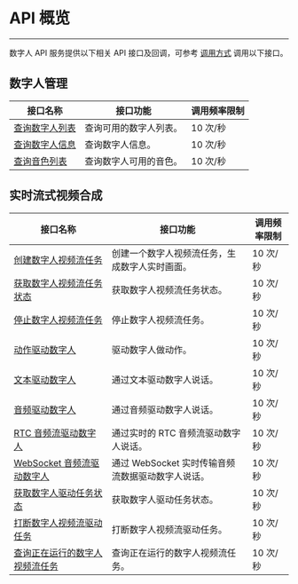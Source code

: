 

# API 概览

---

数字人 API 服务提供以下相关 API 接口及回调，可参考 [调用方式](/aigc-digital-human-server/server-apis/accessing-server-apis) 调用以下接口。

## 数字人管理

|接口名称|接口功能| 调用频率限制|
|-|-|-|
|[查询数字人列表](/aigc-digital-human-server/server-apis/digital-human-management/get-digital-human-list)| 查询可用的数字人列表。| 10 次/秒 |
|[查询数字人信息](/aigc-digital-human-server/server-apis/digital-human-management/get-digital-human-info)| 查询数字人信息。| 10 次/秒 |
|[查询音色列表](/aigc-digital-human-server/server-apis/digital-human-management/get-timbre-list)| 查询数字人可用的音色。| 10 次/秒 |


## 实时流式视频合成

|接口名称|接口功能| 调用频率限制|
|-|-|-|
|[创建数字人视频流任务](/aigc-digital-human-server/server-apis/digital-human-streaming/create-digital-human-stream-task)| 创建一个数字人视频流任务，生成数字人实时画面。| 10 次/秒 |
|[获取数字人视频流任务状态](/aigc-digital-human-server/server-apis/digital-human-streaming/get-digital-human-stream-task-status)| 获取数字人视频流任务状态。| 10 次/秒 |
|[停止数字人视频流任务](/aigc-digital-human-server/server-apis/digital-human-streaming/stop-digital-human-stream-task)| 停止数字人视频流任务。| 10 次/秒 |
|[动作驱动数字人](/aigc-digital-human-server/server-apis/digital-human-streaming/do-action)| 驱动数字人做动作。| 10 次/秒 |
|[文本驱动数字人](/aigc-digital-human-server/server-apis/digital-human-streaming/drive-by-text)| 通过文本驱动数字人说话。| 10 次/秒 |
|[音频驱动数字人](/aigc-digital-human-server/server-apis/digital-human-streaming/drive-by-audio)| 通过音频驱动数字人说话。| 10 次/秒 |
|[RTC 音频流驱动数字人](/aigc-digital-human-server/server-apis/digital-human-streaming/drive-by-rtc-stream)| 通过实时的 RTC 音频流驱动数字人说话。| 10 次/秒 |
|[WebSocket 音频流驱动数字人](/aigc-digital-human-server/server-apis/digital-human-streaming/drive-by-ws-stream)| 通过 WebSocket 实时传输音频流数据驱动数字人说话。| 10 次/秒 |
|[获取数字人驱动任务状态](/aigc-digital-human-server/server-apis/digital-human-streaming/get-drive-status)| 获取数字人驱动任务状态。| 10 次/秒 |
|[打断数字人视频流驱动任务](/aigc-digital-human-server/server-apis/digital-human-streaming/interrupt-drive-task)| 打断数字人视频流驱动任务。| 10 次/秒 |
|[查询正在运行的数字人视频流任务](/aigc-digital-human-server/server-apis/digital-human-streaming/query-digital-human-stream-tasks)| 查询正在运行的数字人视频流任务。| 10 次/秒 |
